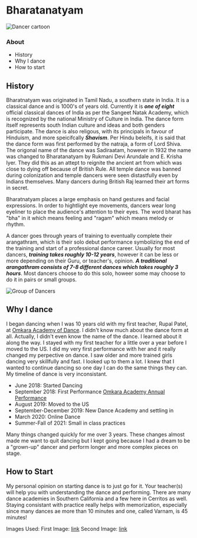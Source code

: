 # Bharatanatyam
![Dancer cartoon](https://thumbs.dreamstime.com/b/young-beautiful-indian-woman-dancer-performing-bharatnatyam-white-mandala-pattern-background-156541202.jpg)
### About
  - History
  - Why I dance
  - How to start

## History
Bharatnatyam was originated in Tamil Nadu, a southern state in India. It is a classical dance and is 1000's of years old. Currently it is ***one of eight*** official classical dances of India as per the Sangeet Natak Academy, which is recognized by the national Ministry of Culture in India. The dance form itself represents south Indian culture and ideas and both genders participate. The dance is also religous, with its principals in favour of Hinduism, and more speicifcally ***Shavism***. Per Hindu beleifs, it is said that the dance form was first performed by the natraja, a form of Lord Shiva. The origonal name of the dance was Sadiraatam, however in 1932 the name was changed to Bharatanatyam by Rukmani Devi Arundale and E. Krisha Iyer. They did this as an attept to reignite the ancient art from which was close to dying off because of British Rule. All temple dance was banned during colonization and temple dancers were seen distastfully even by Indians themselves. Many dancers during British Raj learned their art forms in secret. 

Bharatnatyam places a large emphasis on hand gestures and facial expressions. In order to hightlight eye movements, dancers wear long eyeliner to place the audience's attention to their eyes. The word bharat has "bha" in it which means feeling and "ragam" which means melody or rhythm. 

A dancer goes through years of training to eventually complete their arangathram, which is their solo debut performance symbolizing the end of the training and start of a professional dance career. Usually for most dancers, ***training takes roughly 10-12 years***, however it can be less or more depending on their Guru, or teacher's, opinion. ***A traditional arangathram consists of 7-8 different dances which takes roughly 3 hours***. Most dancers choose to do this solo, howeer some may choose to do it in pairs or small groups.

![Group of Dancers](https://live.staticflickr.com/3625/3297452324_82cb07cc43_b.jpg)
## Why I dance
I began dancing when I was 10 years old with my first teacher, Rupal Patel, at [Omkara Academy of Dance](http://omkaraacademy.com/). I didn't know much about the dance form at all. Actually, I didn't even know the name of the dance. I learned about it along the way. I stayed with my first teacher for a little over a year before I moved to the US. I did my very first performance with her and it really changed my perpective on dance. I saw older and more trained girls dancing very skillfully and fast. I looked up to them a lot. I knew that I wanted to continue dancing so one day I can do the same things they can. My timeline of dance is very inconsistant. 

  - June 2018: Started Dancing
  - September 2018: First Performance [Omkara Academy Annual Performance](https://youtu.be/3r_t385efQk?si=DrfTDRt7oSJBwwsn)
  - August 2019: Moved to the US
  - September-December 2019: New Dance Academy and settling in
  - March 2020: Online Dance
  - Summer-Fall of 2021: Small in class practices

Many things changed quickly for me over 3 years. These changes almost made me want to quit dancing but I kept going because I had a dream to be a "grown-up" dancer and perform longer and more complex pieces on stage. 

## How to Start
My personal opinion on starting dance is to just go for it. Your teacher(s) will help you with understanding the dance and performing. There are many dance academies in Southern California and a few here in Cerritos as well. Staying consistant with practice really helps with memorization, especially since many dances ae more than 10 minutes and one, called Varnam, is 45 minutes!

Images Used:
First Image: [link](https://live.staticflickr.com/3625/3297452324_82cb07cc43_b.jpg)
Second Image: [link](https://www.google.com/url?sa=i&url=https%3A%2F%2Fwww.flickr.com%2Fphotos%2F35693328%40N08%2F3297452324&psig=AOvVaw3_wKsz0Ax-cvdPZR-Dd908&ust=1695957629378000&source=images&cd=vfe&opi=89978449&ved=0CBAQjRxqFwoTCPCX19KszIEDFQAAAAAdAAAAABBf)
